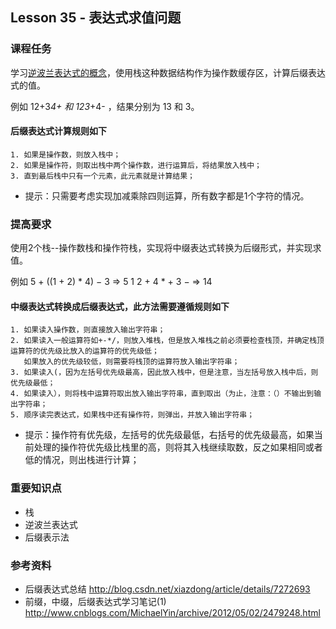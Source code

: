 
## Lesson 35 - 表达式求值问题

### 课程任务
学习[逆波兰表达式的概念](http://zh.wikipedia.org/wiki/%E9%80%86%E6%B3%A2%E5%85%B0%E8%A1%A8%E7%A4%BA%E6%B3%95)，使用栈这种数据结构作为操作数缓存区，计算后缀表达式的值。

例如 12+3*4+ 和 123*+4- ，结果分别为 13 和 3。

#### 后缀表达式计算规则如下

	1. 如果是操作数，则放入栈中；
	2. 如果是操作符，则取出栈中两个操作数，进行运算后，将结果放入栈中；
	3. 直到最后栈中只有一个元素，此元素就是计算结果；

* 提示：只需要考虑实现加减乘除四则运算，所有数字都是1个字符的情况。

### 提高要求
使用2个栈--操作数栈和操作符栈，实现将中缀表达式转换为后缀形式，并实现求值。

例如 5 + ((1 + 2) * 4) − 3   =>   5 1 2 + 4 * + 3 − => 14

#### 中缀表达式转换成后缀表达式，此方法需要遵循规则如下

	1. 如果读入操作数，则直接放入输出字符串；
	2. 如果读入一般运算符如+-*/，则放入堆栈，但是放入堆栈之前必须要检查栈顶，并确定栈顶运算符的优先级比放入的运算符的优先级低；
	   如果放入的优先级较低，则需要将栈顶的运算符放入输出字符串；
	3. 如果读入(，因为左括号优先级最高，因此放入栈中，但是注意，当左括号放入栈中后，则优先级最低；
	4. 如果读入），则将栈中运算符取出放入输出字符串，直到取出（为止，注意：（）不输出到输出字符串；
	5. 顺序读完表达式，如果栈中还有操作符，则弹出，并放入输出字符串；

* 提示：操作符有优先级，左括号的优先级最低，右括号的优先级最高，如果当前处理的操作符优先级比栈里的高，则将其入栈继续取数，反之如果相同或者低的情况，则出栈进行计算；

### 重要知识点
* 栈
* 逆波兰表达式
* 后缀表示法

### 参考资料
* 后缀表达式总结 <http://blog.csdn.net/xiazdong/article/details/7272693>
* 前缀，中缀，后缀表达式学习笔记(1) <http://www.cnblogs.com/MichaelYin/archive/2012/05/02/2479248.html>